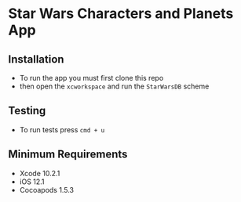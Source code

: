 # Star Wars Characters and Planets App

## Installation
- To run the app you must first clone this repo
- then open the `xcworkspace` and run the `StarWarsDB` scheme

## Testing
- To run tests press `cmd + u`

## Minimum Requirements
- Xcode 10.2.1
- iOS 12.1
- Cocoapods 1.5.3
